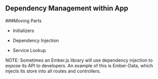 ##  Dependency Management within App

###Moving Parts
* Initializers

* Dependency Injection

* Service Lookup

NOTE:
Sometimes an Ember.js library will use dependency injection to expose its API to developers. An example of this is Ember-Data, which injects its store into all routes and controllers.